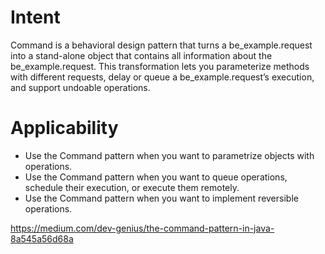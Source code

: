 # Intent

Command is a behavioral design pattern that turns a be_example.request into a stand-alone object that contains all
information about the be_example.request. This transformation lets you parameterize methods with different requests,
delay or queue a be_example.request’s execution, and support undoable operations.

# Applicability

- Use the Command pattern when you want to parametrize objects with operations.
- Use the Command pattern when you want to queue operations, schedule their execution, or execute them remotely.
- Use the Command pattern when you want to implement reversible operations.

https://medium.com/dev-genius/the-command-pattern-in-java-8a545a56d68a